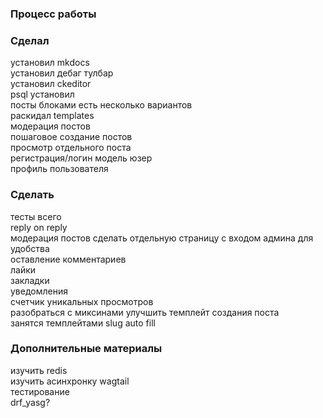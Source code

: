 ### Процесс работы

### Сделал

установил mkdocs  
установил дебаг тулбар  
установил ckeditor  
psql установил  
посты блоками есть несколько вариантов  
раскидал templates  
модерация постов  
пошаговое создание постов  
просмотр отдельного поста  
регистрация/логин
модель юзер  
профиль пользователя

### Сделать

тесты всего  
reply on reply  
модерация постов сделать отдельную страницу с входом админа для удобства  
оставление комментариев  
лайки  
закладки  
уведомления  
счетчик уникальных просмотров  
разобраться с миксинами
улучшить темплейт создания поста  
занятся темплейтами
slug auto fill

### Дополнительные материалы

изучить redis  
изучить асинхронку
wagtail  
тестирование  
drf_yasg?  
